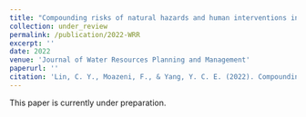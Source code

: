 ```yaml
---
title: "Compounding risks of natural hazards and human interventions in smart stormwater systems"
collection: under_review
permalink: /publication/2022-WRR
excerpt: ''
date: 2022
venue: 'Journal of Water Resources Planning and Management'
paperurl: ''
citation: 'Lin, C. Y., Moazeni, F., & Yang, Y. C. E. (2022). Compounding risks of natural hazards and human interventions in smart stormwater systems, <i>Water Resources Research</i>.'
---
```

This paper is currently under preparation.